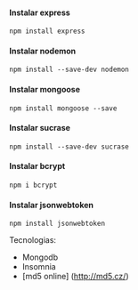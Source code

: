
#### Instalar express
```
npm install express
```

#### Instalar nodemon
```
npm install --save-dev nodemon
```

#### Instalar mongoose
```
npm install mongoose --save
```

#### Instalar sucrase
```
npm install --save-dev sucrase
```

#### Instalar bcrypt
```
npm i bcrypt
```

#### Instalar jsonwebtoken
```
npm install jsonwebtoken
```


Tecnologias:

* Mongodb
* Insomnia
* [md5 online] (http://md5.cz/)

